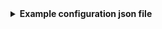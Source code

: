 <details>
 <summary>
 <b>Example configuration json file</b>
 </summary>
    
    {
      "profiles_list": [
        {
          "id": -1,
          "service_id": "230",
          "name": "Contract",
          "description": "",
          "create_date": 1532419305326,
          "rank": 3,
          "enabled": true,
          "default_profile": false,
          "profile_filters": {
            "filters": [
              
            ]
          },
          "health_criteria": {
            "red": [
              {
                "type": "number_attribute",
                "attribute": "numeric_att",
                "eq": "0"
              }
            ],
            "green": [
              {
                "type": "number_attribute",
                "attribute": "numeric_att",
                "eq": "10"
              }
            ]
          },
          "grouping": {
            "type": "string_attribute",
            "attribute": "Account Type",
            "in_list": [
              "contract"
            ]
          }
        },
        {
          "id": -1,
          "service_id": "230",
          "name": "Client profile",
          "description": "",
          "create_date": 1532419447142,
          "rank": 2,
          "enabled": true,
          "default_profile": false,
          "profile_filters": {
            "filters": [
              
            ]
          },
          "health_criteria": {
            "red": [
              {
                "type": "number_metric",
                "lt": "1000",
                "source": "rollup",
                "metric": "sum__contract_value"
              }
            ],
            "green": [
              {
                "type": "number_metric",
                "eq": "3000",
                "source": "rollup",
                "metric": "sum__contract_value"
              }
            ]
          },
          "grouping": {
            "type": "string_attribute",
            "attribute": "Account Type",
            "in_list": [
              "client"
            ]
          }
        }}]
</details>
